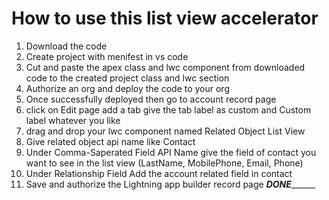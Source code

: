 # How to use this list view accelerator
1) Download the code
2) Create project with menifest in vs code
3) Cut and paste the apex class and lwc component from downloaded code to the created project class and lwc section
5) Authorize an org and deploy the code to your org
6) Once successfully deployed then go to account record page 
7) click on Edit page add a tab give the tab label as custom and Custom label whatever you like
8) drag and drop your lwc component named Related Object List View
9) Give related object api name like Contact
10) Under Comma-Saperated Field API Name give the field of contact you want to see in the list view (LastName, MobilePhone, Email, Phone)
11) Under Relationship Field Add the account related field in contact
12) Save and authorize the Lightning app builder record page
_______________________________________DONE_____________________________________________